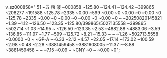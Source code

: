 v_sz000858="
51
~五 粮 液
~000858
~125.80
~124.41
~124.42
~399865
~208277
~191588
~125.78
~2335
~0.00
~599
~0.00
~0
~0.00
~0
~0.00
~0
~125.78
~2335
~0.00
~0
~0.00
~0
~0.00
~0
~0.00
~0
~
~20250820145821
~1.39
~1.12
~126.50
~123.35
~125.80/399865/5027135558
~399865
~502714
~1.03
~14.95
~
~126.50
~123.35
~2.53
~4882.88
~4883.06
~3.59
~136.85
~111.97
~1.77
~599
~125.72
~8.21
~15.33
~
~
~1.26
~502713.5558
~0.0000
~0
~
~GP-A
~-6.33
~2.12
~4.57
~22.05
~17.14
~173.02
~100.59
~2.98
~0.48
~2.28
~3881459458
~3881608005
~11.37
~-8.88
~3881459458
~
~
~7.15
~0.09
~
~CNY
~0
~
~0.00
~0";
